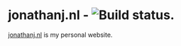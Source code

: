 # jonathanj.nl - ![Build status.](https://api.travis-ci.org/jonathanjuursema/jonathanj.nl.svg?branch=master)

[jonathanj.nl](https://jonathanj.nl) is my personal website.